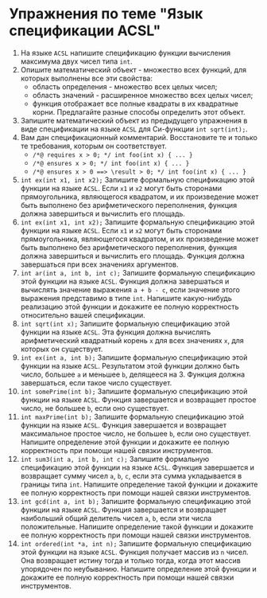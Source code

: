 # Упражнения по теме "Язык спецификации ACSL"

1. На языке `ACSL` напишите спецификацию функции вычисления максимума двух чисел типа `int`.
1. Опишите математический объект - множество всех функций, для которых выполнены все эти свойства:
    - область определения - множество всех целых чисел;
    - область значений - расширенное множество всех целых чисел;
    - функция отображает все полные квадраты в их квадратные корни.
Предлагайте разные способы определить этот объект.
1. Запишите математический объект из предыдущего упражнения в виде спецификации на языке `ACSL` для Си-функции `int sqrt(int);`.
1. Вам дан спецификационный комментарий. Восстановите те и только те требования, которым он соответствует.
    - `/*@ requires x > 0; */ int foo(int x) { ... }`
    - `/*@ ensures x > 0; */ int foo(int x) { ... }`
    - `/*@ ensures x > 0 ==> \result > 0; */ int foo(int x) { ... }`
1. `int ex(int x1, int x2);` Запишите формальную спецификацию этой функции на языке `ACSL`. Если `x1` и `x2` могут быть сторонами прямоугольника, являющегося квадратом, и их произведение может быть выполнено без арифметического переполнения, функция должна завершиться и вычислить его площадь.
1. `int ex(int x1, int x2);` Запишите формальную спецификацию этой функции на языке `ACSL`. Если `x1` и `x2` могут быть сторонами прямоугольника, являющегося квадратом, и их произведение может быть выполнено без арифметического переполнения, функция должна завершиться и вычислить его площадь. Функция должна завершаться при всех значениях аргументов.
1. `int ar(int a, int b, int c);` Запишите формальную спецификацию этой функции на языке `ACSL`. Функция должна завершаться и вычислять значение выражения `a + b - c`, если значение этого выражения представимо в типе `int`. Напишите какую-нибудь реализацию этой функции и докажите ее полную корректность относительно вашей спецификации.
1. `int sqrt(int x);` Запишите формальную спецификацию этой функции на языке `ACSL`. Эта функция должна вычислять арифметический квадратный корень `x` для всех значениях `x`, для которых он существует.
1. `int ex(int a, int b);` Запишите формальную спецификацию этой функции на языке `ACSL`. Результатом этой функции должно быть число, большее `a` и меньшее `b`, делящееся на 3. Функция должна завершаться, если такое число существует.
1. `int somePrime(int b);` Запишите формальную спецификацию этой функции на языке `ACSL`. Функция завершается и возвращает простое число, не большее `b`, если оно существует.
1. `int maxPrime(int b);` Запишите формальную спецификацию этой функции на языке `ACSL`. Функция завершается и возвращает максимальное простое число, не большее `b`, если оно существует. Напишите определение этой функции и докажите ее полную корректность при помощи нашей связки инструментов.
1. `int sum3(int a, int b, int c);` Запишите формальную спецификацию этой функции на языке `ACSL`. Функция завершается и возвращает сумму чисел `a`, `b`, `c`, если эта сумма укладывается в границы типа `int`. Напишите определение такой функции и докажите ее полную корректность при помощи нашей связки инструментов.
1. `int gcd(int a, int b);` Запишите формальную спецификацию этой функции на языке `ACSL`. Функция завершается и возвращает наибольший общий делитель чисел `a`, `b`, если эти числа положительные. Напишите определение такой функции и докажите ее полную корректность при помощи нашей связки инструментов.
1. `int ordered(int *a, int n);` Запишите формальную спецификацию этой функции на языке `ACSL`. Функция получает массив из `n` чисел. Она возвращает истину тогда и только тогда, когда этот массив упорядочен по неубыванию. Напишите определение этой функции и докажите ее полную корректность при помощи нашей связки инструментов.
